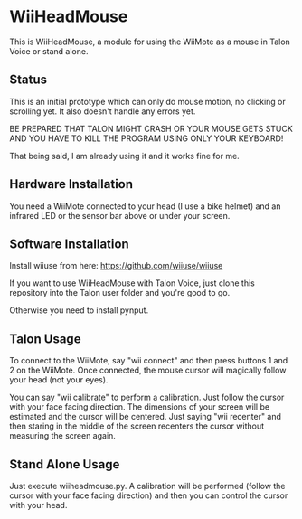 # WiiHeadMouse
This is WiiHeadMouse, a module for using the WiiMote as a mouse in Talon Voice or stand alone.

## Status
This is an initial prototype which can only do mouse motion, no clicking or scrolling yet. It also doesn't handle any errors yet.

BE PREPARED THAT TALON MIGHT CRASH OR YOUR MOUSE GETS STUCK AND YOU HAVE TO KILL THE PROGRAM USING ONLY YOUR KEYBOARD!

That being said, I am already using it and it works fine for me.

## Hardware Installation
You need a WiiMote connected to your head (I use a bike helmet) and an infrared LED or the sensor bar above or under your screen.

## Software Installation
Install wiiuse from here: https://github.com/wiiuse/wiiuse

If you want to use WiiHeadMouse with Talon Voice, just clone this repository into the Talon user folder and you're good to go.

Otherwise you need to install pynput.

## Talon Usage
To connect to the WiiMote, say "wii connect" and then press buttons 1 and 2 on the WiiMote. Once connected, the mouse cursor will magically follow your head (not your eyes).

You can say "wii calibrate" to perform a calibration. Just follow the cursor with your face facing direction. The dimensions of your screen will be estimated and the cursor will be centered. Just saying "wii recenter" and then staring in the middle of the screen recenters the cursor without measuring the screen again.

## Stand Alone Usage
Just execute wiiheadmouse.py. A calibration will be performed (follow the cursor with your face facing direction) and then you can control the cursor with your head.
